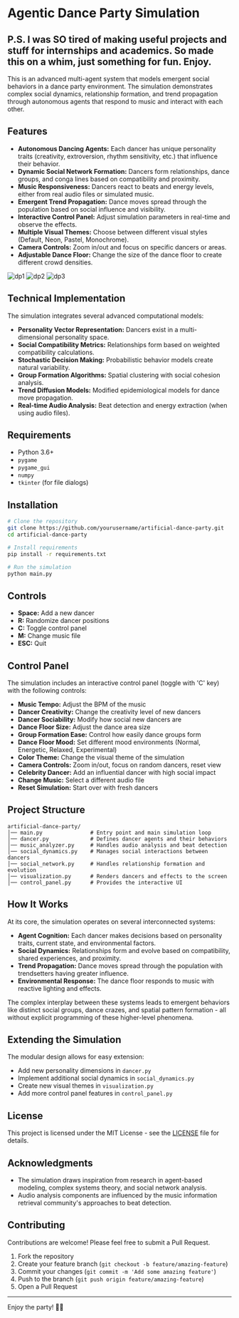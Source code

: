 # Agentic Dance Party Simulation

## P.S. I was SO tired of making useful projects and stuff for internships and academics. So made this on a whim, just something for fun. Enjoy. 

This is an advanced multi-agent system that models emergent social behaviors in a dance party environment. The simulation demonstrates complex social dynamics, relationship formation, and trend propagation through autonomous agents that respond to music and interact with each other.

## Features

- **Autonomous Dancing Agents:** Each dancer has unique personality traits (creativity, extroversion, rhythm sensitivity, etc.) that influence their behavior.
- **Dynamic Social Network Formation:** Dancers form relationships, dance groups, and conga lines based on compatibility and proximity.
- **Music Responsiveness:** Dancers react to beats and energy levels, either from real audio files or simulated music.
- **Emergent Trend Propagation:** Dance moves spread through the population based on social influence and visibility.
- **Interactive Control Panel:** Adjust simulation parameters in real-time and observe the effects.
- **Multiple Visual Themes:** Choose between different visual styles (Default, Neon, Pastel, Monochrome).
- **Camera Controls:** Zoom in/out and focus on specific dancers or areas.
- **Adjustable Dance Floor:** Change the size of the dance floor to create different crowd densities.

![dp1](https://github.com/user-attachments/assets/77ca6e16-f6d6-45a0-8e62-5ea904fc8d55)
![dp2](https://github.com/user-attachments/assets/8fcd910c-3d99-43c2-aac5-45acc07abc9f)
![dp3](https://github.com/user-attachments/assets/b2dea261-799e-40ad-971c-71e457858860)


## Technical Implementation

The simulation integrates several advanced computational models:

- **Personality Vector Representation:** Dancers exist in a multi-dimensional personality space.
- **Social Compatibility Metrics:** Relationships form based on weighted compatibility calculations.
- **Stochastic Decision Making:** Probabilistic behavior models create natural variability.
- **Group Formation Algorithms:** Spatial clustering with social cohesion analysis.
- **Trend Diffusion Models:** Modified epidemiological models for dance move propagation.
- **Real-time Audio Analysis:** Beat detection and energy extraction (when using audio files).

## Requirements

- Python 3.6+
- `pygame`
- `pygame_gui`
- `numpy`
- `tkinter` (for file dialogs)

## Installation

```sh
# Clone the repository
git clone https://github.com/yourusername/artificial-dance-party.git
cd artificial-dance-party

# Install requirements
pip install -r requirements.txt

# Run the simulation
python main.py
```

## Controls

- **Space:** Add a new dancer
- **R:** Randomize dancer positions
- **C:** Toggle control panel
- **M:** Change music file
- **ESC:** Quit

## Control Panel

The simulation includes an interactive control panel (toggle with 'C' key) with the following controls:

- **Music Tempo:** Adjust the BPM of the music
- **Dancer Creativity:** Change the creativity level of new dancers
- **Dancer Sociability:** Modify how social new dancers are
- **Dance Floor Size:** Adjust the dance area size
- **Group Formation Ease:** Control how easily dance groups form
- **Dance Floor Mood:** Set different mood environments (Normal, Energetic, Relaxed, Experimental)
- **Color Theme:** Change the visual theme of the simulation
- **Camera Controls:** Zoom in/out, focus on random dancers, reset view
- **Celebrity Dancer:** Add an influential dancer with high social impact
- **Change Music:** Select a different audio file
- **Reset Simulation:** Start over with fresh dancers

## Project Structure

```
artificial-dance-party/
│── main.py               # Entry point and main simulation loop
│── dancer.py             # Defines dancer agents and their behaviors
│── music_analyzer.py     # Handles audio analysis and beat detection
│── social_dynamics.py    # Manages social interactions between dancers
│── social_network.py     # Handles relationship formation and evolution
│── visualization.py      # Renders dancers and effects to the screen
│── control_panel.py      # Provides the interactive UI
```

## How It Works

At its core, the simulation operates on several interconnected systems:

- **Agent Cognition:** Each dancer makes decisions based on personality traits, current state, and environmental factors.
- **Social Dynamics:** Relationships form and evolve based on compatibility, shared experiences, and proximity.
- **Trend Propagation:** Dance moves spread through the population with trendsetters having greater influence.
- **Environmental Response:** The dance floor responds to music with reactive lighting and effects.

The complex interplay between these systems leads to emergent behaviors like distinct social groups, dance crazes, and spatial pattern formation - all without explicit programming of these higher-level phenomena.

## Extending the Simulation

The modular design allows for easy extension:

- Add new personality dimensions in `dancer.py`
- Implement additional social dynamics in `social_dynamics.py`
- Create new visual themes in `visualization.py`
- Add more control panel features in `control_panel.py`

## License

This project is licensed under the MIT License - see the [LICENSE](LICENSE) file for details.

## Acknowledgments

- The simulation draws inspiration from research in agent-based modeling, complex systems theory, and social network analysis.
- Audio analysis components are influenced by the music information retrieval community's approaches to beat detection.

## Contributing

Contributions are welcome! Please feel free to submit a Pull Request.

1. Fork the repository
2. Create your feature branch (`git checkout -b feature/amazing-feature`)
3. Commit your changes (`git commit -m 'Add some amazing feature'`)
4. Push to the branch (`git push origin feature/amazing-feature`)
5. Open a Pull Request

---

Enjoy the party! 🕺💃
